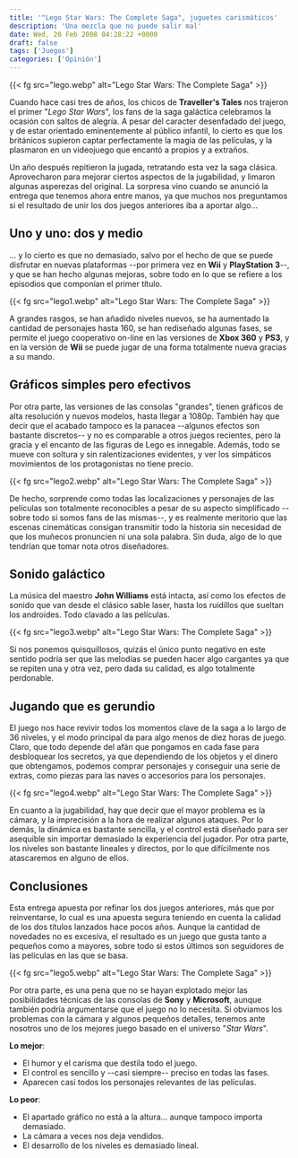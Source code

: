 ```yaml
---
title: '"Lego Star Wars: The Complete Saga", juguetes carismáticos'
description: 'Una mezcla que no puede salir mal'
date: Wed, 20 Feb 2008 04:28:22 +0000
draft: false
tags: ['Juegos']
categories: ['Opinión']
---
```


{{< fg src="lego.webp" alt="Lego Star Wars: The Complete Saga" >}}

Cuando hace casi tres de años, los chicos de **Traveller's Tales** nos trajeron el primer "_Lego Star Wars_", los fans de la saga galáctica celebramos la ocasión con saltos de alegría. A pesar del caracter desenfadado del juego, y de estar orientado eminentemente al público infantil, lo cierto es que los británicos supieron captar perfectamente la magia de las películas, y la plasmaron en un videojuego que encantó a propios y a extraños.

Un año después repitieron la jugada, retratando esta vez la saga clásica. Aprovecharon para mejorar ciertos aspectos de la jugabilidad, y limaron algunas asperezas del original. La sorpresa vino cuando se anunció la entrega que tenemos ahora entre manos, ya que muchos nos preguntamos si el resultado de unir los dos juegos anteriores iba a aportar algo...

## Uno y uno: dos y medio

... y lo cierto es que no demasiado, salvo por el hecho de que se puede disfrutar en nuevas plataformas --por primera vez en **Wii** y **PlayStation 3**--, y que se han hecho algunas mejoras, sobre todo en lo que se refiere a los episodios que componían el primer título.

{{< fg src="lego1.webp" alt="Lego Star Wars: The Complete Saga" >}}

A grandes rasgos, se han añadido niveles nuevos, se ha aumentado la cantidad de personajes hasta 160, se han rediseñado algunas fases, se permite el juego cooperativo on-line en las versiones de **Xbox 360** y **PS3**, y en la versión de **Wii** se puede jugar de una forma totalmente nueva gracias a su mando.

## Gráficos simples pero efectivos

Por otra parte, las versiones de las consolas "grandes", tienen gráficos de alta resolución y nuevos modelos, hasta llegar a 1080p. También hay que decir que el acabado tampoco es la panacea --algunos efectos son bastante discretos-- y no es comparable a otros juegos recientes, pero la gracia y el encanto de las figuras de Lego es innegable. Además, todo se mueve con soltura y sin ralentizaciones evidentes, y ver los simpáticos movimientos de los protagonistas no tiene precio.

{{< fg src="lego2.webp" alt="Lego Star Wars: The Complete Saga" >}}

De hecho, sorprende como todas las localizaciones y personajes de las películas son totalmente reconocibles a pesar de su aspecto simplificado --sobre todo si somos fans de las mismas--, y es realmente meritorio que las escenas cinemáticas consigan transmitir todo la historia sin necesidad de que los muñecos pronuncien ni una sola palabra. Sin duda, algo de lo que tendrían que tomar nota otros diseñadores.

## Sonido galáctico

La música del maestro **John Williams** está intacta, así como los efectos de sonido que van desde el clásico sable laser, hasta los ruidillos que sueltan los androides. Todo clavado a las películas.

{{< fg src="lego3.webp" alt="Lego Star Wars: The Complete Saga" >}}

Si nos ponemos quisquillosos, quizás el único punto negativo en este sentido podría ser que las melodías se pueden hacer algo cargantes ya que se repiten una y otra vez, pero dada su calidad, es algo totalmente perdonable.

## Jugando que es gerundio

El juego nos hace revivir todos los momentos clave de la saga a lo largo de 36 niveles, y el modo principal da para algo menos de diez horas de juego. Claro, que todo depende del afán que pongamos en cada fase para desbloquear los secretos, ya que dependiendo de los objetos y el dinero que obtengamos, podemos comprar personajes y conseguir una serie de extras, como piezas para las naves o accesorios para los personajes.

{{< fg src="lego4.webp" alt="Lego Star Wars: The Complete Saga" >}}

En cuanto a la jugabilidad, hay que decir que el mayor problema es la cámara, y la imprecisión a la hora de realizar algunos ataques. Por lo demás, la dinámica es bastante sencilla, y el control está diseñado para ser asequible sin importar demasiado la experiencia del jugador. Por otra parte, los niveles son bastante lineales y directos, por lo que difícilmente nos atascaremos en alguno de ellos.

## Conclusiones

Esta entrega apuesta por refinar los dos juegos anteriores, más que por reinventarse, lo cual es una apuesta segura teniendo en cuenta la calidad de los dos títulos lanzados hace pocos años. Aunque la cantidad de novedades no es excesiva, el resultado es un juego que gusta tanto a pequeños como a mayores, sobre todo si estos últimos son seguidores de las películas en las que se basa.

{{< fg src="lego5.webp" alt="Lego Star Wars: The Complete Saga" >}}

Por otra parte, es una pena que no se hayan explotado mejor las posibilidades técnicas de las consolas de **Sony** y **Microsoft**, aunque también podría argumentarse que el juego no lo necesita. Si obviamos los problemas con la cámara y algunos pequeños detalles, tenemos ante nosotros uno de los mejores juego basado en el universo "_Star Wars_".

**Lo mejor**:

*   El humor y el carisma que destila todo el juego.
*   El control es sencillo y --casi siempre-- preciso en todas las fases.
*   Aparecen casi todos los personajes relevantes de las películas.

**Lo peor**:

*   El apartado gráfico no está a la altura... aunque tampoco importa demasiado.
*   La cámara a veces nos deja vendidos.
*   El desarrollo de los niveles es demasiado lineal.